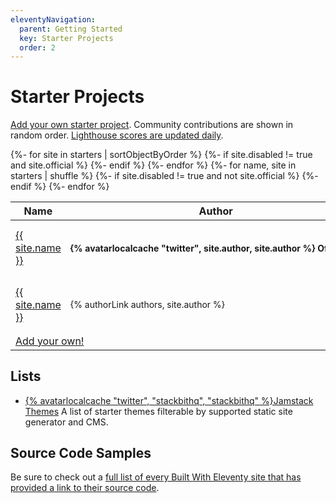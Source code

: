 ```yaml
---
eleventyNavigation:
  parent: Getting Started
  key: Starter Projects
  order: 2
---
```

# Starter Projects

[Add your own starter project](https://github.com/11ty/11ty-website/tree/master/_data/starters). Community contributions are shown in random order. [Lighthouse scores are updated daily](https://www.speedlify.dev/eleventy-starters/).

<table class="starter-table">
	<thead>
		<tr>
			<th>Name</th>
			<th>Author</th>
			<th>Description</th>
			<th><a href="https://www.speedlify.dev/eleventy-starters/">Lighthouse Score</a></th>
		</tr>
	</thead>
	<tbody>
{%- for site in starters | sortObjectByOrder %}
{%- if site.disabled != true and site.official %}
		<tr>
			<td class="starter-name"><a href="{{ site.url }}">{{ site.name }}</a></td>
			<td class="starter-author"><strong>{% avatarlocalcache "twitter", site.author, site.author %} Official</strong></td>
			<td class="starter-description">{% if site.description %} {{ site.description}}{% endif %}</td>
			<td class="starter-score">
				{%- if speedlifyStarters.data[site.demo] or speedlifyStarters.data[site.url] -%}
					<speedlify-score raw-data='{{ (speedlifyStarters.data[site.demo] or speedlifyStarters.data[site.url]) | toJSON | safe }}'></speedlify-score>
				{%- endif -%}
			</td>
		</tr>
{%- endif %}
{%- endfor %}
{%- for name, site in starters | shuffle %}
{%- if site.disabled != true and not site.official %}
		<tr>
			<td class="starter-name"><a href="{{ site.url }}">{{ site.name }}</a></td>
			<td class="starter-author">{% authorLink authors, site.author %}</td>
			<td class="starter-description">{% if site.description %} {{ site.description }}{% endif %}</td>
			<td class="starter-score">
				{%- if speedlifyStarters.data[site.demo] or speedlifyStarters.data[site.url] -%}
					<speedlify-score raw-data='{{ (speedlifyStarters.data[site.demo] or speedlifyStarters.data[site.url]) | toJSON | safe }}'></speedlify-score>
				{%- endif -%}
			</td>
		</tr>
{%- endif %}
{%- endfor %}
		<tr>
			<td colspan="4"><a href="https://github.com/11ty/11ty-website/tree/master/_data/starters">Add your own!</a></td>
		</tr>
	</tbody>
</table>
<style>
.starter-author {
	white-space: nowrap;
	padding-right: 2em;
}
.starter-author,
.starter-description {
	font-size: 0.875em; /* 14px /16 */
}
@media (max-width: 43.6875em) { /* 699px */
	.starter-table thead {
		position: absolute;
		height: 1px;
		width: 1px;
		overflow: hidden;
		clip: rect(1px, 1px, 1px, 1px);
	}
	.starter-table tr {
		float: left;
		clear: left;
		width: calc(100% + 2rem);
		margin-left: -1rem;
		margin-right: -1rem;
		padding: 1rem;
	}
	.starter-table tr:nth-child(odd) {
		background-color: #f4f4f4;
	}
	@media (prefers-color-scheme: dark) {
		.starter-table tr:nth-child(odd) {
			background-color: #303030;
		}
	}
	.starter-table td {
		clear: left;
		float: left;
		border: none;
		padding-left: 0;
	}
	.starter-author {
		padding-left: 1em;
	}
	.starter-table td.starter-author {
		clear: none;
	}
	.starter-table td.starter-score {
		width: 100%;
		display: flex;
		justify-content: center;
		padding: .5em;
	}
}
</style>

## Lists

* [{% avatarlocalcache "twitter", "stackbithq", "stackbithq" %}Jamstack Themes](https://jamstackthemes.dev/ssg/eleventy/) A list of starter themes filterable by supported static site generator and CMS.

## Source Code Samples

Be sure to check out a [full list of every Built With Eleventy site that has provided a link to their source code](/docs/samples/).